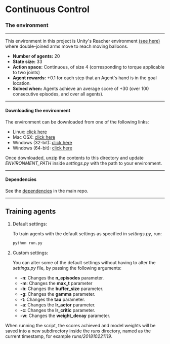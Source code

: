 # Continuous Control

### The environment
---

This environment in this project is Unity's Reacher environment [(see here)](https://github.com/Unity-Technologies/ml-agents/blob/master/docs/Learning-Environment-Examples.md#reacher) where double-joined arms move to reach moving balloons.

- **Number of agents:** 20
- **State size:** 33
- **Action space:** Continuous, of size 4 (corresponding to torque applicable to two joints)
- **Agent rewards:** +0.1 for each step that an Agent's hand is in the goal location.
- **Solved when:** Agents achieve an average score of +30 (over 100 consecutive episodes, and over all agents).

---


#### Downloading the environment

The environment can be downloaded from one of the following links:

- Linux: [click here](https://s3-us-west-1.amazonaws.com/udacity-drlnd/P2/Reacher/Reacher_Linux.zip)
- Mac OSX: [click here](https://s3-us-west-1.amazonaws.com/udacity-drlnd/P2/Reacher/Reacher.app.zip)
- Windows (32-bit): [click here](https://s3-us-west-1.amazonaws.com/udacity-drlnd/P2/Reacher/Reacher_Windows_x86.zip)
- Windows (64-bit): [click here](https://s3-us-west-1.amazonaws.com/udacity-drlnd/P2/Reacher/Reacher_Windows_x86_64.zip)

Once downloaded, unzip the contents to this directory and update *ENVIRONMENT_PATH* inside *settings.py* with the path to your environment.

---

#### Dependencies

See the [dependencies](../README.md "README.md") in the main repo.

---
## Training agents

1. Default settings:

    To train agents with the default settings as specified in *settings.py*, run:

    ```bash
    python run.py
    ```

2. Custom settings:

    You can alter some of the default settings without having to alter the *settings.py* file, by passing the following arguments:
    
    - **-n**: Changes the **n_episodes** parameter.
    - **-m**: Changes the **max_t** parameter
    - **-b**: Changes the **buffer_size** parameter.
    - **-g**: Changes the **gamma** parameter.
    - **-t**: Changes the **tau** parameter.
    - **-a**: Changes the **lr_actor** parameter.
    - **-c**: Changes the **lr_critic** parameter.
    - **-w**: Changes the **weight_decay** parameter.



When running the script, the scores achieved and model weights will be saved into a new subdirectory inside the *runs* directory, named as the current timestamp, for example *runs/201810221119*.
 
